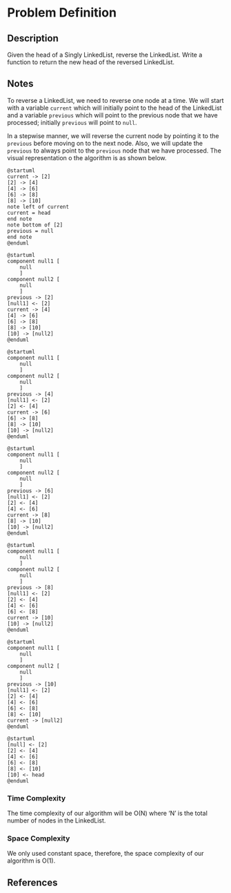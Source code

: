 # Problem Definition

## Description

Given the head of a Singly LinkedList, reverse the LinkedList. Write a function to return the new head of the reversed LinkedList.

## Notes

To reverse a LinkedList, we need to reverse one node at a time. We will start with a variable `current` which will initially point to the head of the LinkedList and a variable `previous` which will point to the previous node that we have processed; initially `previous` will point to `null`.

In a stepwise manner, we will reverse the current node by pointing it to the `previous` before moving on to the next node. Also, we will update the `previous` to always point to the `previous` node that we have processed. The visual representation o the algorithm is as shown below.

```plantuml
@startuml
current -> [2]
[2] -> [4]
[4] -> [6]
[6] -> [8]
[8] -> [10]
note left of current
current = head
end note
note bottom of [2]
previous = null
end note
@enduml
```

```plantuml
@startuml
component null1 [
    null
    ]
component null2 [
    null
    ]
previous -> [2]
[null1] <- [2]
current -> [4]
[4] -> [6]
[6] -> [8]
[8] -> [10]
[10] -> [null2]
@enduml
```

```plantuml
@startuml
component null1 [
    null
    ]
component null2 [
    null
    ]
previous -> [4]
[null1] <- [2]
[2] <- [4]
current -> [6]
[6] -> [8]
[8] -> [10]
[10] -> [null2]
@enduml
```

```plantuml
@startuml
component null1 [
    null
    ]
component null2 [
    null
    ]
previous -> [6]
[null1] <- [2]
[2] <- [4]
[4] <- [6]
current -> [8]
[8] -> [10]
[10] -> [null2]
@enduml
```

```plantuml
@startuml
component null1 [
    null
    ]
component null2 [
    null
    ]
previous -> [8]
[null1] <- [2]
[2] <- [4]
[4] <- [6]
[6] <- [8]
current -> [10]
[10] -> [null2]
@enduml
```

```plantuml
@startuml
component null1 [
    null
    ]
component null2 [
    null
    ]
previous -> [10]
[null1] <- [2]
[2] <- [4]
[4] <- [6]
[6] <- [8]
[8] <- [10]
current -> [null2]
@enduml
```

```plantuml
@startuml
[null] <- [2]
[2] <- [4]
[4] <- [6]
[6] <- [8]
[8] <- [10]
[10] <- head
@enduml
```

### Time Complexity

The time complexity of our algorithm will be O(N) where ‘N’ is the total number of nodes in the LinkedList.

### Space Complexity

We only used constant space, therefore, the space complexity of our algorithm is O(1).

## References
